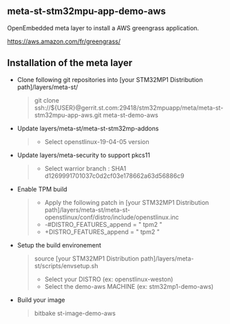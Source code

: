 ## meta-st-stm32mpu-app-demo-aws

OpenEmbedded meta layer to install a AWS greengrass application.

https://aws.amazon.com/fr/greengrass/

## Installation of the meta layer

* Clone following git repositories into [your STM32MP1 Distribution path]/layers/meta-st/
   > git clone ssh://${USER}@gerrit.st.com:29418/stm32mpuapp/meta/meta-st-stm32mpu-app-aws.git meta-st-demo-aws

* Update layers/meta-st/meta-st-stm32mp-addons
   > * Select openstlinux-19-04-05 version

* Update layers/meta-security to support pkcs11
   > * Select warrior branch : SHA1 d1269991701037c0d2cf03e178662a63d56886c9

* Enable TPM build
   > * Apply the following patch in [your STM32MP1 Distribution path]/layers/meta-st/meta-st-openstlinux/conf/distro/include/openstlinux.inc
   > * -#DISTRO_FEATURES_append = " tpm2 "
   > * +DISTRO_FEATURES_append = " tpm2 "

* Setup the build environement
   > source [your STM32MP1 Distribution path]/layers/meta-st/scripts/envsetup.sh
   > * Select your DISTRO (ex: openstlinux-weston)
   > * Select the demo-aws MACHINE (ex: stm32mp1-demo-aws)

* Build your image
   > bitbake st-image-demo-aws
